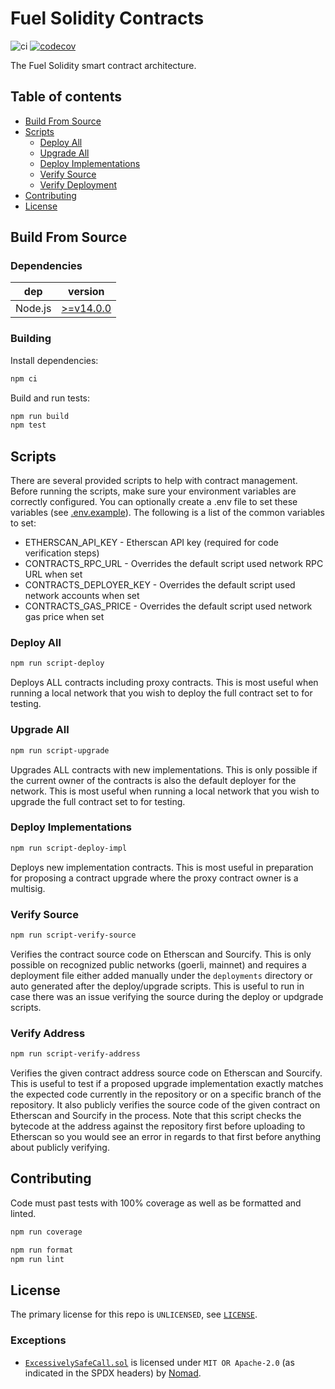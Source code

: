 # Fuel Solidity Contracts

<!-- Disable markdownlint for long lines. -->
<!-- markdownlint-disable-file MD013 -->

![ci](https://github.com/fuellabs/fuel-v2-contracts/workflows/Node.js%20Tests%20and%20Coverage/badge.svg?branch=master)
[![codecov](https://codecov.io/gh/fuellabs/fuel-v2-contracts/branch/master/graph/badge.svg?token=FVXeaaBA3d)](https://codecov.io/gh/fuellabs/fuel-v2-contracts)

The Fuel Solidity smart contract architecture.

## Table of contents

- [Build From Source](#build-from-source)
- [Scripts](#scripts)
  - [Deploy All](#deploy-all)
  - [Upgrade All](#upgrade-all)
  - [Deploy Implementations](#deploy-implementations)
  - [Verify Source](#verify-source)
  - [Verify Deployment](#verify-address)
- [Contributing](#contributing)
- [License](#license)

## Build From Source

### Dependencies

| dep     | version                                                  |
| ------- | -------------------------------------------------------- |
| Node.js | [>=v14.0.0](https://nodejs.org/en/blog/release/v14.0.0/) |

### Building

Install dependencies:

```sh
npm ci
```

Build and run tests:

```sh
npm run build
npm test
```

## Scripts

There are several provided scripts to help with contract management. Before running the scripts, make sure your environment variables are correctly configured. You can optionally create a .env file to set these variables (see [.env.example](.env.example)). The following is a list of the common variables to set:

- ETHERSCAN_API_KEY - Etherscan API key (required for code verification steps)
- CONTRACTS_RPC_URL - Overrides the default script used network RPC URL when set
- CONTRACTS_DEPLOYER_KEY - Overrides the default script used network accounts when set
- CONTRACTS_GAS_PRICE - Overrides the default script used network gas price when set

### Deploy All

```sh
npm run script-deploy
```

Deploys ALL contracts including proxy contracts. This is most useful when running a local network that you wish to deploy the full contract set to for testing.

### Upgrade All

```sh
npm run script-upgrade
```

Upgrades ALL contracts with new implementations. This is only possible if the current owner of the contracts is also the default deployer for the network. This is most useful when running a local network that you wish to upgrade the full contract set to for testing.

### Deploy Implementations

```sh
npm run script-deploy-impl
```

Deploys new implementation contracts. This is most useful in preparation for proposing a contract upgrade where the proxy contract owner is a multisig.

### Verify Source

```sh
npm run script-verify-source
```

Verifies the contract source code on Etherscan and Sourcify. This is only possible on recognized public networks (goerli, mainnet) and requires a deployment file either added manually under the `deployments` directory or auto generated after the deploy/upgrade scripts. This is useful to run in case there was an issue verifying the source during the deploy or updgrade scripts.

### Verify Address

```sh
npm run script-verify-address
```

Verifies the given contract address source code on Etherscan and Sourcify. This is useful to test if a proposed upgrade implementation exactly matches the expected code currently in the repository or on a specific branch of the repository. It also publicly verifies the source code of the given contract on Etherscan and Sourcify in the process. Note that this script checks the bytecode at the address against the repository first before uploading to Etherscan so you would see an error in regards to that first before anything about publicly verifying.

## Contributing

Code must past tests with 100% coverage as well as be formatted and linted.

```sh
npm run coverage

npm run format
npm run lint
```

## License

The primary license for this repo is `UNLICENSED`, see [`LICENSE`](./LICENSE).

### Exceptions

- [`ExcessivelySafeCall.sol`](./contracts/vendor/ExcessivelySafeCall.sol) is licensed under `MIT OR Apache-2.0` (as indicated in the SPDX headers) by [Nomad](https://github.com/nomad-xyz/ExcessivelySafeCall).
